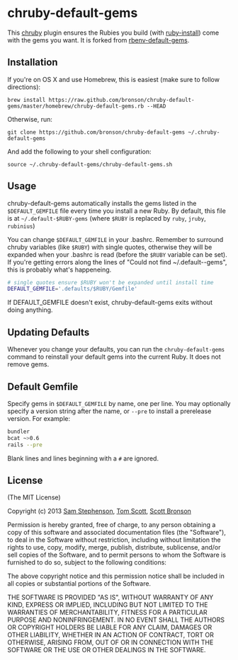 # chruby-default-gems

This [chruby][postmodern/chruby] plugin ensures the Rubies you
build (with [ruby-install][postmodern/ruby-install])
come with the gems you want.
It is forked from [rbenv-default-gems][sstephenson/rbenv-default-gems].

## Installation

If you're on OS X and use Homebrew, this is easiest
(make sure to follow directions):

    brew install https://raw.github.com/bronson/chruby-default-gems/master/homebrew/chruby-default-gems.rb --HEAD

Otherwise, run:

    git clone https://github.com/bronson/chruby-default-gems ~/.chruby-default-gems

And add the following to your shell configuration:

    source ~/.chruby-default-gems/chruby-default-gems.sh

## Usage

chruby-default-gems automatically installs the gems listed in the
`$DEFAULT_GEMFILE` file every time you install a new Ruby.
By default, this file is at `~/.default-$RUBY-gems` (where `$RUBY` is
replaced by `ruby`, `jruby`, `rubinius`)

You can change `$DEFAULT_GEMFILE` in your .bashrc.  Remember to surround
chruby variables (like `$RUBY`) with single quotes,
otherwise they will be expanded when your .bashrc is read
(before the `$RUBY` variable can be set).  If you're
getting errors along the lines of "Could not find ~/.default--gems",
this is probably what's happeneing.

```bash
# single quotes ensure $RUBY won't be expanded until install time
DEFAULT_GEMFILE='.defaults/$RUBY/Gemfile'
```

If DEFAULT_GEMFILE doesn't exist, chruby-default-gems exits without doing
anything.


## Updating Defaults

Whenever you change your defaults, you can run the `chruby-default-gems`
command to reinstall your default gems into the current Ruby.
It does not remove gems.


## Default Gemfile

Specify gems in `$DEFAULT_GEMFILE` by name, one per line. You may
optionally specify a version string after the name, or `--pre` to
install a prerelease version. For example:

```bash
bundler
bcat ~>0.6
rails --pre
```

Blank lines and lines beginning with a `#` are ignored.

## License

(The MIT License)

Copyright (c) 2013 [Sam Stephenson][sstephenson], [Tom Scott][tubbo], [Scott Bronson][bronson]

Permission is hereby granted, free of charge, to any person obtaining
a copy of this software and associated documentation files (the
"Software"), to deal in the Software without restriction, including
without limitation the rights to use, copy, modify, merge, publish,
distribute, sublicense, and/or sell copies of the Software, and to
permit persons to whom the Software is furnished to do so, subject to
the following conditions:

The above copyright notice and this permission notice shall be
included in all copies or substantial portions of the Software.

THE SOFTWARE IS PROVIDED "AS IS", WITHOUT WARRANTY OF ANY KIND,
EXPRESS OR IMPLIED, INCLUDING BUT NOT LIMITED TO THE WARRANTIES OF
MERCHANTABILITY, FITNESS FOR A PARTICULAR PURPOSE AND
NONINFRINGEMENT. IN NO EVENT SHALL THE AUTHORS OR COPYRIGHT HOLDERS BE
LIABLE FOR ANY CLAIM, DAMAGES OR OTHER LIABILITY, WHETHER IN AN ACTION
OF CONTRACT, TORT OR OTHERWISE, ARISING FROM, OUT OF OR IN CONNECTION
WITH THE SOFTWARE OR THE USE OR OTHER DEALINGS IN THE SOFTWARE.

[postmodern]: https://github.com/postmodern
[postmodern/chruby]: https://github.com/postmodern/chruby
[postmodern/ruby-install]: https://github.com/postmodern/ruby-install
[sstephenson]: https://github.com/sstephenson
[sstephenson/rbenv]: https://github.com/sstephenson/rbenv
[sstephenson/rbenv-default-gems]: https://github.com/sstephenson/rbenv-default-gems
[tubbo]: http://github.com/tubbo
[bronson]: http://github.com/bronson
